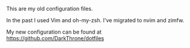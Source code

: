 This are my old configuration files.

In the past I used Vim and oh-my-zsh. I've migrated to nvim and zimfw.

My new configuration can be found at https://github.com/DarkThrone/dotfiles
